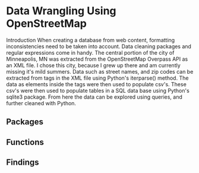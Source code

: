 # Data Wrangling Using OpenStreetMap

Introduction
When creating a database from web content, formatting inconsistencies need to be taken into account.  Data cleaning packages and regular expressions come in handy.  The central portion of the city of Minneapolis, MN was extracted from the OpenStreetMap Overpass API as an XML file.  I chose this city, because I grew up there and am currently missing it's mild summers.  Data such as street names, and zip codes can be extracted from tags in the XML file using Python's iterparse() method.  The data as elements inside the tags were then used to populate csv's.  These csv's were then used to populate tables in a SQL data base using Python's sqlite3 package.  From here the data can be explored using queries, and further cleaned with Python.

## Packages 


## Functions

## Findings
